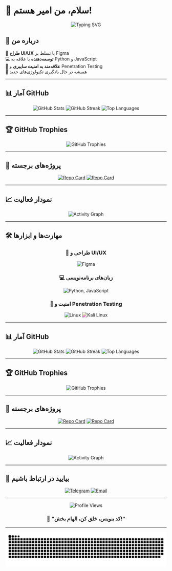 # 👋 سلام، من امیر هستم!

<div align="center">
  <img src="https://readme-typing-svg.herokuapp.com?font=Fira+Code&pause=1000&color=00F7FF&center=true&vCenter=true&width=435&lines=Full+Stack+Developer;UI%2FUX+Designer;Cybersecurity+Enthusiast;Always+Learning+New+Things" alt="Typing SVG" />
</div>

## 🚀 درباره من

🎨 **طراح UI/UX** با تسلط بر Figma  
💻 **توسعه‌دهنده** با علاقه به Python و JavaScript  
🔐 **علاقه‌مند به امنیت سایبری** و Penetration Testing  
🌱 همیشه در حال یادگیری تکنولوژی‌های جدید

---

## 📊 آمار GitHub

<div align="center">
  <img src="https://github-readme-stats.vercel.app/api?username=Kalzareth&theme=radical&hide_border=false&include_all_commits=true&count_private=true" alt="GitHub Stats" />
  
  <img src="https://github-readme-streak-stats.herokuapp.com/?user=Kalzareth&theme=radical&hide_border=false" alt="GitHub Streak" />
  
  <img src="https://github-readme-stats.vercel.app/api/top-langs/?username=Kalzareth&theme=radical&hide_border=false&include_all_commits=true&count_private=true&layout=compact" alt="Top Languages" />
</div>

---

## 🏆 GitHub Trophies
<div align="center">
  <img src="https://github-profile-trophy.vercel.app/?username=Kalzareth&theme=radical&no-frame=false&no-bg=true&margin-w=4" alt="GitHub Trophies" />
</div>

---

## 🌟 پروژه‌های برجسته

<div align="center">
  
[![Repo Card](https://github-readme-stats.vercel.app/api/pin/?username=YOUR_USERNAME&repo=REPO_NAME&theme=radical)](https://github.com/YOUR_USERNAME/REPO_NAME)
[![Repo Card](https://github-readme-stats.vercel.app/api/pin/?username=YOUR_USERNAME&repo=REPO_NAME2&theme=radical)](https://github.com/YOUR_USERNAME/REPO_NAME2)

</div>

---

## 📈 نمودار فعالیت

<div align="center">
  <img src="https://activity-graph.herokuapp.com/graph?username=YOUR_USERNAME&theme=react-dark&hide_border=true" alt="Activity Graph" />
</div>

---

## 🛠️ مهارت‌ها و ابزارها

<div align="center">

### 🎨 طراحی و UI/UX
<img src="https://skillicons.dev/icons?i=figma" alt="Figma" width="50" height="50"/>

### 💻 زبان‌های برنامه‌نویسی
<img src="https://skillicons.dev/icons?i=python,js" alt="Python, JavaScript" width="110" height="50"/>

### 🔐 امنیت و Penetration Testing
<img src="https://skillicons.dev/icons?i=linux" alt="Linux" width="50" height="50"/>
<img src="https://cdn.jsdelivr.net/gh/devicons/devicon/icons/linux/linux-original.svg" alt="Kali Linux" width="50" height="50" style="filter: hue-rotate(200deg);"/>

</div>

---

## 📊 آمار GitHub

<div align="center">
  <img src="https://github-readme-stats.vercel.app/api?username=Kalzareth&theme=radical&hide_border=false&include_all_commits=true&count_private=true" alt="GitHub Stats" />
  
  <img src="https://github-readme-streak-stats.herokuapp.com/?user=Kalzareth&theme=radical&hide_border=false" alt="GitHub Streak" />
  
  <img src="https://github-readme-stats.vercel.app/api/top-langs/?username=Kalzareth&theme=radical&hide_border=false&include_all_commits=true&count_private=true&layout=compact" alt="Top Languages" />
</div>

---

## 🏆 GitHub Trophies
<div align="center">
  <img src="https://github-profile-trophy.vercel.app/?username=Kalzareth&theme=radical&no-frame=false&no-bg=true&margin-w=4" alt="GitHub Trophies" />
</div>

---

## 🌟 پروژه‌های برجسته

<div align="center">
  
[![Repo Card](https://github-readme-stats.vercel.app/api/pin/?username=YOUR_USERNAME&repo=REPO_NAME&theme=radical)](https://github.com/YOUR_USERNAME/REPO_NAME)
[![Repo Card](https://github-readme-stats.vercel.app/api/pin/?username=YOUR_USERNAME&repo=REPO_NAME2&theme=radical)](https://github.com/YOUR_USERNAME/REPO_NAME2)

</div>

---

## 📈 نمودار فعالیت

<div align="center">
  <img src="https://activity-graph.herokuapp.com/graph?username=YOUR_USERNAME&theme=react-dark&hide_border=true" alt="Activity Graph" />
</div>

---

## 🤝 بیایید در ارتباط باشیم

<div align="center">

[![Telegram](https://img.shields.io/badge/Telegram-2CA5E0?logo=telegram&logoColor=white)](https://t.me/Kalzareth)
[![Email](https://img.shields.io/badge/Email-8B89CC?logo=protonmail&logoColor=white)](mailto:kalzareth@proton.me)

</div>

---

<div align="center">
  <img src="https://komarev.com/ghpvc/?username=Kalzareth&label=Profile%20views&color=0e75b6&style=flat" alt="Profile Views" />
  
  ### 💫 "کد بنویس، خلق کن، الهام بخش!" 
</div>

---

<div align="center">
  <img src="https://raw.githubusercontent.com/platane/snk/output/github-contribution-grid-snake.svg" alt="Snake animation" />
</div>
